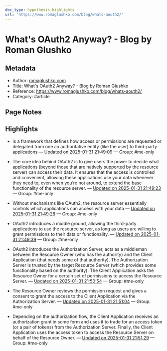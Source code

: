 ```yaml
---
doc_type: hypothesis-highlights
url: 'https://www.romaglushko.com/blog/whats-aouth2/'
---
```


# What's OAuth2 Anyway? - Blog by Roman Glushko

## Metadata
- Author: [romaglushko.com]()
- Title: What's OAuth2 Anyway? - Blog by Roman Glushko
- Reference: https://www.romaglushko.com/blog/whats-aouth2/
- Category: #article

## Page Notes
## Highlights
- is a framework that defines how access or permissions are requested or delegated from one an authoritative entity (like the user) to third-party applications — [Updated on 2025-01-31 21:49:09](https://hyp.is/GY8KZN_vEe-qk48-eAOjXA/www.romaglushko.com/blog/whats-aouth2/) — Group: #me-only

- The core idea behind OAuth2 is to give users the power to decide what applications (beyond those that are natively supported by the resource server) can access their data. It ensures that the access is controlled and convenient, allowing these applications use your data whenever they need to, even when you’re not around, to extend the base functionality of the resource server. — [Updated on 2025-01-31 21:49:23](https://hyp.is/IlhSGN_vEe-yvmsadgk1og/www.romaglushko.com/blog/whats-aouth2/) — Group: #me-only

- Without mechanisms like OAuth2, the resource server essentially controls which applications can access with your data — [Updated on 2025-01-31 21:49:28](https://hyp.is/JRU9ct_vEe-j9ROi3BcUWw/www.romaglushko.com/blog/whats-aouth2/) — Group: #me-only

- OAuth2 introduces a middle ground, allowing the third-party applications to use the resource server, as long as users are willing to grant permissions to their data or functionality. — [Updated on 2025-01-31 21:49:39](https://hyp.is/K39rJN_vEe-qP_cLPiwFvA/www.romaglushko.com/blog/whats-aouth2/) — Group: #me-only

- OAuth2 introduces the Authorization Server, acts as a middleman between the Resource Owner (who has the authority) and the Client Application (that needs some of that authority). The Authorization Server is trusted by the target Resource Server (which provides some functionality based on the authority). The Client Application asks the Resource Owner for a certain set of permissions to access the Resource Server. — [Updated on 2025-01-31 21:50:54](https://hyp.is/WFJNdN_vEe-gnlu27CnX1g/www.romaglushko.com/blog/whats-aouth2/) — Group: #me-only

- The Resource Owner reviews the permission request and gives a consent to grant the access to the Client Application via the Authorization Server. — [Updated on 2025-01-31 21:51:04](https://hyp.is/XnMN7N_vEe-lGg9I3O_r7A/www.romaglushko.com/blog/whats-aouth2/) — Group: #me-only

- Depending on the authorization flow, the Client Application receives an authorization grant in some form and uses it to trade for an access token (or a pair of tokens) from the Authorization Server. Finally, the Client Application uses the access token to access the Resource Server on behalf of the Resource Owner. — [Updated on 2025-01-31 21:51:29](https://hyp.is/bV7UCN_vEe-9Bj-7pFKjaw/www.romaglushko.com/blog/whats-aouth2/) — Group: #me-only



